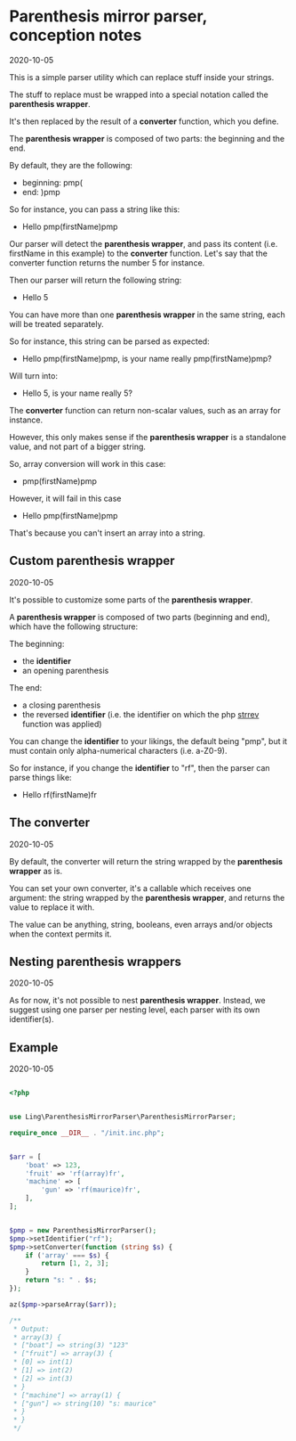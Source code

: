 Parenthesis mirror parser, conception notes
===========
2020-10-05



This is a simple parser utility which can replace stuff inside your strings.


The stuff to replace must be wrapped into a special notation called the **parenthesis wrapper**.

It's then replaced by the result of a **converter** function, which you define.



The **parenthesis wrapper** is composed of two parts: the beginning and the end.

By default, they are the following:

- beginning: pmp(
- end: )pmp


So for instance, you can pass a string like this:


- Hello pmp(firstName)pmp


Our parser will detect the **parenthesis wrapper**, and pass its content (i.e. firstName in this example)
to the **converter** function. Let's say that the converter function returns the number 5 for instance.

Then our parser will return the following string:

- Hello 5



You can have more than one **parenthesis wrapper** in the same string, each will be treated separately.

So for instance, this string can be parsed as expected:


- Hello pmp(firstName)pmp, is your name really pmp(firstName)pmp?


Will turn into: 

- Hello 5, is your name really 5?


The **converter** function can return non-scalar values, such as an array for instance.

However, this only makes sense if the **parenthesis wrapper** is a standalone value, and not part of a bigger string.


So, array conversion will work in this case:

- pmp(firstName)pmp

However, it will fail in this case  

- Hello pmp(firstName)pmp


That's because you can't insert an array into a string.



Custom parenthesis wrapper
-----------
2020-10-05


It's possible to customize some parts of the **parenthesis wrapper**.

A **parenthesis wrapper** is composed of two parts (beginning and end), which have the following structure:

The beginning:

- the **identifier**
- an opening parenthesis

The end:
- a closing parenthesis
- the reversed **identifier** (i.e. the identifier on which the php [strrev](https://www.php.net/manual/en/function.strrev.php) function was applied)


You can change the **identifier** to your likings, the default being "pmp", but it must contain only alpha-numerical characters (i.e. a-Z0-9).



So for instance, if you change the **identifier** to "rf", then the parser can parse things like:

- Hello rf(firstName)fr



The converter
--------
2020-10-05



By default, the converter will return the string wrapped by the **parenthesis wrapper** as is.

You can set your own converter, it's a callable which receives one argument: the string wrapped by the **parenthesis wrapper**,
and returns the value to replace it with.

The value can be anything, string, booleans, even arrays and/or objects when the context permits it.





Nesting parenthesis wrappers
---------
2020-10-05


As for now, it's not possible to nest **parenthesis wrapper**.
Instead, we suggest using one parser per nesting level, each parser with its own identifier(s).



Example
--------
2020-10-05



```php

<?php


use Ling\ParenthesisMirrorParser\ParenthesisMirrorParser;

require_once __DIR__ . "/init.inc.php";


$arr = [
    'boat' => 123,
    'fruit' => 'rf(array)fr',
    'machine' => [
        'gun' => 'rf(maurice)fr',
    ],
];


$pmp = new ParenthesisMirrorParser();
$pmp->setIdentifier("rf");
$pmp->setConverter(function (string $s) {
    if ('array' === $s) {
        return [1, 2, 3];
    }
    return "s: " . $s;
});

az($pmp->parseArray($arr));

/**
 * Output:
 * array(3) {
 * ["boat"] => string(3) "123"
 * ["fruit"] => array(3) {
 * [0] => int(1)
 * [1] => int(2)
 * [2] => int(3)
 * }
 * ["machine"] => array(1) {
 * ["gun"] => string(10) "s: maurice"
 * }
 * }
 */




```

